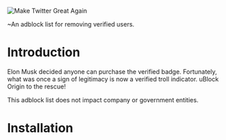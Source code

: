 ![Make Twitter Great Again](https://github.com/mitomenai/MakeTwitterGreatAgain/blob/main/logo.png?raw=true)

~An adblock list for removing verified users.

# Introduction

Elon Musk decided anyone can purchase the verified badge. Fortunately, what was once a sign of legitimacy is now a verified troll indicator. 
uBlock Origin to the rescue!

This adblock list does not impact company or government entities.
   
# Installation
